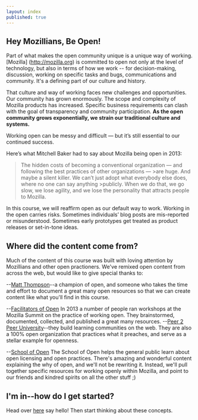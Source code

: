 ```yaml
---
layout: index
published: true
---
```


## Hey Mozillians, Be Open!

Part of what makes the open community unique is a unique way of working. [Mozilla] (http://mozilla.org) is committed to open not only at the level of technology, but also in terms of how we work  -- for decision-making, discussion, working on specific tasks and bugs, communications and community. It's a defining part of our culture and history. 

That culture and way of working faces new challenges and opportunities. Our community has grown enormously. The scope and complexity of Mozilla products has increased. Specific business requirements can clash with the goal of transparency and community participation. **As the open community grows exponentially, we strain our traditional culture and systems.**

Working open can be messy and difficult — but it’s still essential to our continued success.

Here’s what Mitchell Baker had to say about Mozilla being open in 2013:

>The hidden costs of becoming a conventional organization — and following the best practices of other organizations — >are huge. And maybe a silent killer. We can’t just adopt what everybody else does, where no one can say anything >publicly. When we do that, we go slow, we lose agility, and we lose the personality that attracts people to Mozilla.

In this course, we will reaffirm open as our default way to work. Working in the open carries risks. Sometimes individuals’ blog posts are mis-reported or misunderstood. Sometimes early prototypes get treated as product releases or set-in-tone ideas. 
		
## Where did the content come from?

Much of the content of this course was built with loving attention by Mozillians and other open practioners. We've remixed open content from across the web, but would like to give special thanks to:

--[Matt Thompson](http://openmatt.org)--a champion of open, and someone who takes the time and effort to document a great many open resources so that we can create content like what you'll find in this course.

--[Facilitators of Open](https://etherpad.mozilla.org/summit-sessions-saturday-practicingopen) In 2013 a number of people ran workshops at the Mozilla Summit on the practice of working open. They brainstormed, documented, collected, and published a great many resources.
--[Peer 2 Peer University](http://p2pu.org)--they build learning communities on the web. They are also a 100% open organization that practices what it preaches, and serve as a stellar example for openness.

--[School of Open](http://schoolofopen.org) The School of Open helps the general public learn about open licensing and open practices. There's amazing and wonderful content explaining the why of open, and we'll not be rewriting it. Instead, we'll pull together specific resources for working openly within Mozilla, and point to our friends and kindred spirits on all the other stuff ;)
			
## I'm in--how do I get started?
Head over [here](http://discourse.webmaker.org/t/come-introduce-yourself-hi/111/104) say hello! Then start thinking about these concepts.
